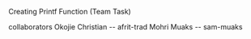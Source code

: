 Creating Printf Function (Team Task)


collaborators
Okojie Christian -- afrit-trad
Mohri Muaks -- sam-muaks
